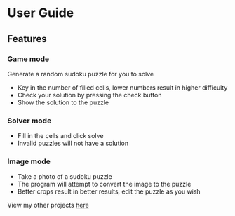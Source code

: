 # User Guide

## Features
### Game mode
Generate a random sudoku puzzle for you to solve
* Key in the number of filled cells, lower numbers result in higher difficulty
* Check your solution by pressing the check button
* Show the solution to the puzzle

### Solver mode
* Fill in the cells and click solve
* Invalid puzzles will not have a solution

### Image mode
* Take a photo of a sudoku puzzle
* The program will attempt to convert the image to the puzzle
* Better crops result in better results, edit the puzzle as you wish

View my other projects [here](https://ryantianj.github.io/personal-site/)